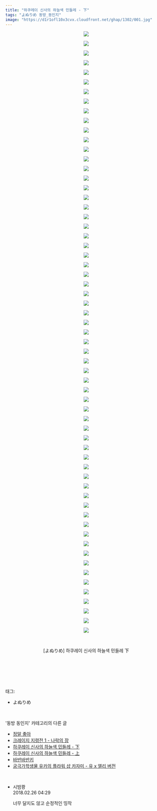 ```yaml
---
title: "하쿠레이 신사의 하늘색 민들레 - 下"
tags: "よぬりめ 동방_동인지"
image: "https://d1r1ofl10x3cvx.cloudfront.net/ghap/1302/001.jpg"
---
```

<div class="article">
<p style="text-align: center; clear: none; float: none;"><img src="{{ site.imgserver7 }}/ghap/1302/001.jpg"/></p>
<p style="text-align: center; clear: none; float: none;"><img src="{{ site.imgserver7 }}/ghap/1302/002.jpg"/></p>
<p style="text-align: center; clear: none; float: none;"><img src="{{ site.imgserver7 }}/ghap/1302/003.jpg"/></p>
<p style="text-align: center; clear: none; float: none;"><img src="{{ site.imgserver7 }}/ghap/1302/004.jpg"/></p>
<p style="text-align: center; clear: none; float: none;"><img src="{{ site.imgserver7 }}/ghap/1302/005.jpg"/></p>
<p style="text-align: center; clear: none; float: none;"><img src="{{ site.imgserver7 }}/ghap/1302/006.jpg"/></p>
<p style="text-align: center; clear: none; float: none;"><img src="{{ site.imgserver7 }}/ghap/1302/007.jpg"/></p>
<p style="text-align: center; clear: none; float: none;"><img src="{{ site.imgserver7 }}/ghap/1302/008.jpg"/></p>
<p style="text-align: center; clear: none; float: none;"><img src="{{ site.imgserver7 }}/ghap/1302/009.jpg"/></p>
<p style="text-align: center; clear: none; float: none;"><img src="{{ site.imgserver7 }}/ghap/1302/010.jpg"/></p>
<p style="text-align: center; clear: none; float: none;"><img src="{{ site.imgserver7 }}/ghap/1302/011.jpg"/></p>
<p style="text-align: center; clear: none; float: none;"><img src="{{ site.imgserver7 }}/ghap/1302/012.jpg"/></p>
<p style="text-align: center; clear: none; float: none;"><img src="{{ site.imgserver7 }}/ghap/1302/013.jpg"/></p>
<p style="text-align: center; clear: none; float: none;"><img src="{{ site.imgserver7 }}/ghap/1302/014.jpg"/></p>
<p style="text-align: center; clear: none; float: none;"><img src="{{ site.imgserver7 }}/ghap/1302/015.jpg"/></p>
<p style="text-align: center; clear: none; float: none;"><img src="{{ site.imgserver7 }}/ghap/1302/016.jpg"/></p>
<p style="text-align: center; clear: none; float: none;"><img src="{{ site.imgserver7 }}/ghap/1302/017.jpg"/></p>
<p style="text-align: center; clear: none; float: none;"><img src="{{ site.imgserver7 }}/ghap/1302/018.jpg"/></p>
<p style="text-align: center; clear: none; float: none;"><img src="{{ site.imgserver7 }}/ghap/1302/019.jpg"/></p>
<p style="text-align: center; clear: none; float: none;"><img src="{{ site.imgserver7 }}/ghap/1302/020.jpg"/></p>
<p style="text-align: center; clear: none; float: none;"><img src="{{ site.imgserver7 }}/ghap/1302/021.jpg"/></p>
<p style="text-align: center; clear: none; float: none;"><img src="{{ site.imgserver7 }}/ghap/1302/022.jpg"/></p>
<p style="text-align: center; clear: none; float: none;"><img src="{{ site.imgserver7 }}/ghap/1302/023.jpg"/></p>
<p style="text-align: center; clear: none; float: none;"><img src="{{ site.imgserver7 }}/ghap/1302/024.jpg"/></p>
<p style="text-align: center; clear: none; float: none;"><img src="{{ site.imgserver7 }}/ghap/1302/025.jpg"/></p>
<p style="text-align: center; clear: none; float: none;"><img src="{{ site.imgserver7 }}/ghap/1302/026.jpg"/></p>
<p style="text-align: center; clear: none; float: none;"><img src="{{ site.imgserver7 }}/ghap/1302/027.jpg"/></p>
<p style="text-align: center; clear: none; float: none;"><img src="{{ site.imgserver7 }}/ghap/1302/028.jpg"/></p>
<p style="text-align: center; clear: none; float: none;"><img src="{{ site.imgserver7 }}/ghap/1302/029.jpg"/></p>
<p style="text-align: center; clear: none; float: none;"><img src="{{ site.imgserver7 }}/ghap/1302/030.jpg"/></p>
<p style="text-align: center; clear: none; float: none;"><img src="{{ site.imgserver7 }}/ghap/1302/031.jpg"/></p>
<p style="text-align: center; clear: none; float: none;"><img src="{{ site.imgserver7 }}/ghap/1302/032.jpg"/></p>
<p style="text-align: center; clear: none; float: none;"><img src="{{ site.imgserver7 }}/ghap/1302/033.jpg"/></p>
<p style="text-align: center; clear: none; float: none;"><img src="{{ site.imgserver7 }}/ghap/1302/034.jpg"/></p>
<p style="text-align: center; clear: none; float: none;"><img src="{{ site.imgserver7 }}/ghap/1302/035.jpg"/></p>
<p style="text-align: center; clear: none; float: none;"><img src="{{ site.imgserver7 }}/ghap/1302/036.jpg"/></p>
<p style="text-align: center; clear: none; float: none;"><img src="{{ site.imgserver7 }}/ghap/1302/037.jpg"/></p>
<p style="text-align: center; clear: none; float: none;"><img src="{{ site.imgserver7 }}/ghap/1302/038.jpg"/></p>
<p style="text-align: center; clear: none; float: none;"><img src="{{ site.imgserver7 }}/ghap/1302/039.jpg"/></p>
<p style="text-align: center; clear: none; float: none;"><img src="{{ site.imgserver7 }}/ghap/1302/040.jpg"/></p>
<p style="text-align: center; clear: none; float: none;"><img src="{{ site.imgserver7 }}/ghap/1302/041.jpg"/></p>
<p style="text-align: center; clear: none; float: none;"><img src="{{ site.imgserver7 }}/ghap/1302/042.jpg"/></p>
<p style="text-align: center; clear: none; float: none;"><img src="{{ site.imgserver7 }}/ghap/1302/043.jpg"/></p>
<p style="text-align: center; clear: none; float: none;"><img src="{{ site.imgserver7 }}/ghap/1302/044.jpg"/></p>
<p style="text-align: center; clear: none; float: none;"><img src="{{ site.imgserver7 }}/ghap/1302/045.jpg"/></p>
<p style="text-align: center; clear: none; float: none;"><img src="{{ site.imgserver7 }}/ghap/1302/046.jpg"/></p>
<p style="text-align: center; clear: none; float: none;"><img src="{{ site.imgserver7 }}/ghap/1302/047.jpg"/></p>
<p style="text-align: center; clear: none; float: none;"><img src="{{ site.imgserver7 }}/ghap/1302/048.jpg"/></p>
<p style="text-align: center; clear: none; float: none;"><img src="{{ site.imgserver7 }}/ghap/1302/049.jpg"/></p>
<p style="text-align: center; clear: none; float: none;"><img src="{{ site.imgserver7 }}/ghap/1302/050.jpg"/></p>
<p style="text-align: center; clear: none; float: none;"><img src="{{ site.imgserver7 }}/ghap/1302/051.jpg"/></p>
<p style="text-align: center; clear: none; float: none;"><img src="{{ site.imgserver7 }}/ghap/1302/052.jpg"/></p>
<p style="text-align: center; clear: none; float: none;"><img src="{{ site.imgserver7 }}/ghap/1302/053.jpg"/></p>
<p style="text-align: center; clear: none; float: none;"><img src="{{ site.imgserver7 }}/ghap/1302/054.jpg"/></p>
<p style="text-align: center; clear: none; float: none;"><img src="{{ site.imgserver7 }}/ghap/1302/055.jpg"/></p>
<p style="text-align: center; clear: none; float: none;"><img src="{{ site.imgserver7 }}/ghap/1302/056.jpg"/></p>
<p style="text-align: center; clear: none; float: none;"><img src="{{ site.imgserver7 }}/ghap/1302/057.jpg"/></p>
<p style="text-align: center; clear: none; float: none;"><img src="{{ site.imgserver7 }}/ghap/1302/058.jpg"/></p>
<p style="text-align: center; clear: none; float: none;"><img src="{{ site.imgserver7 }}/ghap/1302/059.jpg"/></p>
<p style="text-align: center; clear: none; float: none;"><img src="{{ site.imgserver7 }}/ghap/1302/060.jpg"/></p>
<p style="text-align: center; clear: none; float: none;"><img src="{{ site.imgserver7 }}/ghap/1302/061.jpg"/></p>
<p style="text-align: center; clear: none; float: none;"><img src="{{ site.imgserver7 }}/ghap/1302/062.jpg"/></p>
<p style="text-align: center; clear: none; float: none;"><img src="{{ site.imgserver7 }}/ghap/1302/063.jpg"/></p>
<p style="text-align: center; clear: none; float: none;"><br/></p>
<p style="text-align: center; clear: none; float: none;">[よぬりめ] 하쿠레이 신사의 하늘색 민들레 下</p>
<p style="text-align: center; clear: none; float: none;"><br/></p>
<p><br/></p>
</div><br/>
<div class="tagTrail">
<p>태그: </p>
<ul>
<li>よぬりめ</li>
</ul>
</div><br/>
<div class="another">
<p>'동방 동인지' 카테고리의 다른 글</p>
<ul>
<li><a href="/ghap_1305">정말 좋아</a></li>
<li><a href="/ghap_1304">크레이지 지령전 1 - 나락의 장</a></li>
<li><a href="/ghap_1302">하쿠레이 신사의 하늘색 민들레 - 下</a></li>
<li><a href="/ghap_1301">하쿠레이 신사의 하늘색 민들레 - 上</a></li>
<li><a href="/ghap_1300">바반바반키</a></li>
<li><a href="/ghap_1299">궁극가학생물 유카의 플라워 샵  카자미 - 유 x 앨리 버전</a></li>
</ul>
</div><br/>
<div class="cb_module cb_fluid">
<div class="cb_wrt cb_profile">
<div class="comment">
<ul>
<li class="cb_thumb_off" id="comment15206832">
<div class="cb_comment_area">
<div class="cb_info_area">
<div class="cb_section">
<span class="cb_nick_name">시밤쾅</span>
</div>
<div class="cb_section">
<span class="cb_date">2018.02.26 04:29 </span>
</div>
</div>
<div class="cb_dsc_comment">
<p class="cb_dsc">
											너무 달지도 않고 순정적인 띵작
										</p>
</div>
</div></li>
</ul>
</div>
</div><!-- commentList close -->
</div><br/>
